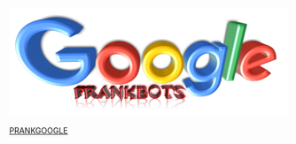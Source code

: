 ![Prankbots](prankgoogle.png)



[PRANKGOOGLE](https://www.google.co.id/search?q=aprank+github&client=ms-android-xiaomi&prmd=vni&source=lnms&sa=X&ved=0ahUKEwjq5IKSrvrYAhVGw7wKHV-xAToQ_AUIECgA&biw=393&bih=623&dpr=2.75)
